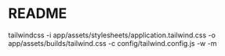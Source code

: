 # README

tailwindcss -i app/assets/stylesheets/application.tailwind.css -o app/assets/builds/tailwind.css -c config/tailwind.config.js -w -m
